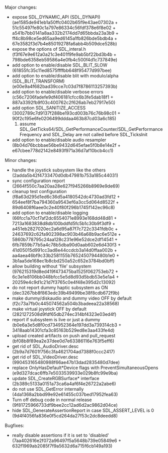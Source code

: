 Major changes:
- expose SDL_DYNAMIC_API (SDL_DYNAPI) (ae1585de941eb1a50ffc0402b65f9e43ae07302a + 51c55497fe80c1a797e86334c56fdf378e6f8e02 + a541b7bb0141a8aa332b2174dd7d65bbda23a3b9 + ff4c8b98ce5ed65aa9ed6145a1fb826bde5bdb4a + 67e3582f3d7b4e85019278fa6abb4b509dce528b)
- expose the options of SDL_interal.h (f3f67e9e612a0a21c3e401f9fe9ab5bf22bd3b4b + 798bde6358eb59586a4e0fb4c500f4d1c737849e)
- add option to enable/disable SDL_BLIT_SLOW (61855fc35c11ed8575ffffbb648f95477d997bee)
- add option to enable/disable blit with modulo/alpha (SDL_BLIT_TRANSFORM) (e00e9a4f682bad39cce7c03d7f8786113257393b)
- add option to enable/disable verbose errors (c56c7206fadefe9df406181cfcc6b3fe5dab18f1 + 887a3392fb9f03c400762c2f626ab7eb27917e50)
- add option SDL_SANITIZE_ACCESS (3002789c7d9137f288be193cd003b76c76b98c01 + 90f2c195e6fe0206499dddaa463b87cd03a6c185)
  1. assume SDL_GetTicks64/SDL_GetPerformanceCounter/SDL_GetPerformanceFrequency and SDL_Delay are not called before SDL_TicksInit
- add option to enable/disable audio resampler (8b04d76bcbbae56be9432d645efae5f0b8e14e2f + e67cbee778d2142e8493f971a36d7af10bcb4cc1)

Minor changes:
- handle the joystick subsystem like the others (2adda5b42f4733470d0db47981b753a185c44031)
- sync configuration report (2664f550c7aa20aa28e627f945266b8969e9de69)
- cleanup test configuration (f8a63d295d1ed6c36d5a4180542dc4730ad3fd12 + 654eef8f7ba794360a9543ef6a3cc5d064d8522f + 89d6408f6aee0c2e40f80f296b1745f142ec96c8)
- add option to enable/disable logging (66fcc1a70cf7af2dc6554071e8993e168dd48d81 + 7213a1683838d8db100bddfd5fc5b1c30b9f3df9 + a451eb2827020ec2a6d95a87f7c722c3341fdb0c + 24637692c62fa902398ac903b46a68b9ac6e512e + 5860b778795c24aa128c231e96e52dce2df14541 + 6fb7859b77b5a4c78b5dba90d0aab602e6d430f3 + 41d05015d991cc3ad8e44ccdcb3a14d0ffaa002b + aa4aea46bf9c33b2581155b7652450794480b1e0 + 3b1aa5de168ec1b8cbd250a52c652e3784bd0bff)
- allow building without 'file' subsystem (976215319d8ed419f473475ba1525f062753eb72 + 6c3e1e8106bb048bfcc5e5d8d93d5bdb53e5e1a4 + 20259e4c9d1c21d7f3765c0e4f48e395d2c13092)
- do not report dummy haptic subsystem as ON (dec3267bb8f863edc39b49499be38f8cdb672f9b)
- make dummy/diskaudio and dummy video OFF by default (f2c73a7fb0c445074562a504b3badeea22a38568)
- make virtual joystick OFF by default (2821272508d9fdf65db274ec314bf4323e03ed4f)
- report if subsystem is live or just a dummy (b0e6a3e5d8f0cd734952364e197dd3a739314cb3 + 3418aab14301cfa3c85163b529ed8e3aa433fe4d)
- upload created artifacts on push and pull_request (bf08b8f89ea2e37dee0d7e63386116e763f5eff6)
- get rid of SDL_AudioDriver.desc (2b9a7d7601f756c3fa4621704ad7388f0ccc2417)
- get rid of SDL_VideoDriver.desc (990453165480988f66ae47b13dad2835480d7dee)
- replace OnlyHasDefault*Device flags with PreventSimultaneousOpens (e9d327dcac6ffb7e5033539933e029b8fc99e9ba)
- update SDL_CreateRGBSurface* interface (2b389c5133a0151a73ca6a4af6f4e26722a2abe6)
- do not use SDL_GetError internally (4da1368a2bbd99e92e61455c037bed17952fea63)
- Turn off debug code in normal release (9f81725966733df9bee2cc12ad6d2ac9862d04ce)
- hide SDL_GenerateAssertionReport in case SDL_ASSERT_LEVEL is 0 (9d4f4056fa836e0f5cd264da27f53c2dc8deedd8)

Bugfixes:
- really disable assertions if it is set to 'disabled' (7aa402616e2f072a96497f5a5648b739e05849e6 + 632f1969ab2085f7f9a5632d6a715f6cb149a193)
